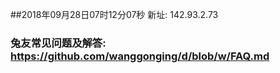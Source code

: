 ##2018年09月28日07时12分07秒 新址: 142.93.2.73
### 兔友常见问题及解答: https://github.com/wanggonging/d/blob/w/FAQ.md
